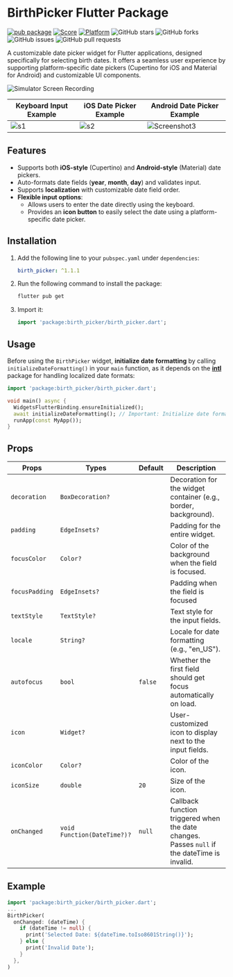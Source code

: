 # BirthPicker Flutter Package

[![pub package](https://img.shields.io/pub/v/birth_picker.svg)](https://pub.dartlang.org/packages/birth_picker)
[![Score](https://img.shields.io/pub/points/birth_picker?label=Score&logo=dart)](https://pub.dartlang.org/packages/birth_picker/score)
[![Platform](https://img.shields.io/badge/Platform-Android%20|%20iOS%20|%20macOS%20|%20Web%20|%20Windows%20|%20Linux%20-blue.svg?logo=flutter)](https://pub.dartlang.org/packages/birth_picker)
![GitHub stars](https://img.shields.io/github/stars/intelryzen/birth_picker)
![GitHub forks](https://img.shields.io/github/forks/intelryzen/birth_picker)
![GitHub issues](https://img.shields.io/github/issues/intelryzen/birth_picker)
![GitHub pull requests](https://img.shields.io/github/issues-pr/intelryzen/birth_picker)

A customizable date picker widget for Flutter applications, designed specifically for selecting birth dates. It offers a seamless user experience by supporting platform-specific date pickers (Cupertino for iOS and Material for Android) and customizable UI components.

![Simulator Screen Recording](https://github.com/user-attachments/assets/e21bdd3d-44ce-4a98-bac6-bfa182cf3dfb)

| **Keyboard Input Example**              | **iOS Date Picker Example**               | **Android Date Picker Example**            |
|-----------------------------------------|------------------------------------------|-------------------------------------------|
| ![s1](https://github.com/user-attachments/assets/f98e0e18-d99c-4521-bb93-fde46a233b0a) | ![s2](https://github.com/user-attachments/assets/d43ec6d9-202c-4a16-82fc-c076b6ceee00) | ![Screenshot3](https://github.com/user-attachments/assets/8fe735b7-2309-4207-921e-f29bd7ff1f00) |

## Features
- Supports both **iOS-style** (Cupertino) and **Android-style** (Material) date pickers.
- Auto-formats date fields (**year**, **month**, **day**) and validates input.
- Supports **localization** with customizable date field order.
- **Flexible input options**:  
  - Allows users to enter the date directly using the keyboard.  
  - Provides an **icon button** to easily select the date using a platform-specific date picker.

## Installation
1. Add the following line to your `pubspec.yaml` under `dependencies`:
    ```yaml
    birth_picker: ^1.1.1
    ```
2. Run the following command to install the package:

    ```bash
    flutter pub get
    ```
3. Import it:
    ```dart
    import 'package:birth_picker/birth_picker.dart';
    ```
    
## Usage
Before using the `BirthPicker` widget, **initialize date formatting** by calling `initializeDateFormatting()` in your `main` function, as it depends on the **[intl](https://pub.dev/packages/intl)** package for handling localized date formats:

```dart
import 'package:birth_picker/birth_picker.dart';

void main() async {
  WidgetsFlutterBinding.ensureInitialized();
  await initializeDateFormatting(); // Important: Initialize date formatting
  runApp(const MyApp());
}
```

## Props
| **Props**         | **Types**                          | **Default**           | **Description**                                                                                                                                 |
|-------------------|-----------------------------------|-----------------------|-------------------------------------------------------------------------------------------------------------------------------------------------|
| `decoration`      | `BoxDecoration?`                  |                 | Decoration for the widget container (e.g., border, background).                                                                                  |
| `padding`         | `EdgeInsets?`                     |    | Padding for the entire widget.                                                                                                                  |
| `focusColor`      | `Color?`                          |                 | Color of the background when the field is focused.                                                                                               |
| `focusPadding`    | `EdgeInsets?`                     |                 | Padding when the field is focused                                                                                                    |
| `textStyle`       | `TextStyle?`                      |                 | Text style for the input fields.                                                                                                                 |
| `locale`          | `String?`                         |  | Locale for date formatting (e.g., "en_US").                                                                                                      |
| `autofocus`       | `bool`                            | `false`               | Whether the first field should get focus automatically on load.                                                                                  |
| `icon`            | `Widget?`                         | | User-customized icon to display next to the input fields.                                                                                        |
| `iconColor`       | `Color?`                          |                 | Color of the icon.                                                                                                                               |
| `iconSize`        | `double`                          | `20`                  | Size of the icon.                                                                                                                                |
| `onChanged`       | `void Function(DateTime?)?` | `null`                | Callback function triggered when the date changes. Passes `null` if the dateTime is invalid.                                                    |

## Example
```dart
import 'package:birth_picker/birth_picker.dart';
...
BirthPicker(
  onChanged: (dateTime) {
    if (dateTime != null) {
      print('Selected Date: ${dateTime.toIso8601String()}');
    } else {
      print('Invalid Date');
    }
  },
)
```

